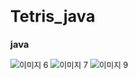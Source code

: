 # Tetris_java

### java

![이미지 6](https://user-images.githubusercontent.com/74530474/160267833-eff88b82-9e83-4679-a1a0-ad544d1870a4.png)
![이미지 7](https://user-images.githubusercontent.com/74530474/160267835-be3af147-5f33-4bb5-877b-4d94fc4c567b.png)
![이미지 9](https://user-images.githubusercontent.com/74530474/160267836-de172ac8-f01e-45c4-a6f2-70622e6f3360.png)
